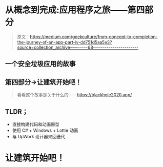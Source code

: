 # 从概念到完成:应用程序之旅——第四部分

> 原文：<https://medium.com/geekculture/from-concept-to-completion-the-journey-of-an-app-part-iv-dd751d5aa5e3?source=collection_archive---------68----------------------->

## 一个安全垃圾应用的故事

## 第四部分→让建筑开始吧！

> 看看这个故事是关于什么的——https://blackhole2020.app/

## TLDR；

*   直接构建代码和动画原型
*   使用 C# + Windows + Lottie 动画
*   与 UpWork 设计器来回迭代

# 让建筑开始吧！